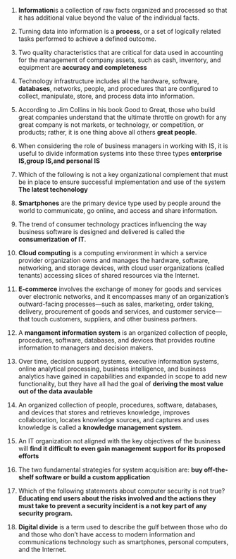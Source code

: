 1. **Information**is a collection of raw facts organized and processed so that it has additional value beyond the value of the individual facts.
1. Turning data into information is a **process**, or a set of logically related tasks performed to achieve a defined outcome.
1. Two quality characteristics that are critical for data used in accounting for the management of company assets, such as cash, inventory, and equipment are **accuracy and completeness**

1. Technology infrastructure includes all the hardware, software, **databases**, networks, people, and procedures that are configured to collect, manipulate, store, and process data into information.
1. According to Jim Collins in his book Good to Great, those who build great companies understand that the ultimate throttle on growth for any great company is not markets, or technology, or competition, or products; rather, it is one thing above all others **great people**.
 
1. When considering the role of business managers in working with IS, it is useful to divide information systems into these three types **enterprise IS,group IS,and personal IS** 
1. Which of the following is not a key organizational complement that must be in place to ensure successful implementation and use of the system **The latest techonology**

1.  **Smartphones** are the primary device type used by people around the world to communicate, go online, and access and share information.
1. The trend of consumer technology practices influencing the way business software is designed and delivered is called the **consumerization of IT**.
1. **Cloud computing** is a computing environment in which a service provider organization owns and manages the hardware, software, networking, and storage devices, with cloud user organizations (called tenants) accessing slices of shared resources via the Internet.

1. **E-commerce** involves the exchange of money for goods and services over electronic networks, and it encompasses many of an organization’s outward-facing processes—such as sales, marketing, order taking, delivery, procurement of goods and services, and customer service—that touch customers, suppliers, and other business partners.
1. A  **mangament information system** is an organized collection of people, procedures, software, databases, and devices that provides routine information to managers and decision makers.

1. Over time, decision support systems, executive information systems, online analytical processing, business intelligence, and business analytics have gained in capabilities and expanded in scope to add new functionality, but they have all had the goal of **deriving the most value out of the data avaulable**

1. An organized collection of people, procedures, software, databases, and devices that stores and retrieves knowledge, improves collaboration, locates knowledge sources, and captures and uses knowledge is called a **knowledge management system**.
1. An IT organization not aligned with the key objectives of the business will **find it difficult to even gain management support for its proposed efforts**
1. The two fundamental strategies for system acquisition are: **buy off-the-shelf software or build a custom application** 
1. Which of the following statements about computer security is not true?**Educating end users about the risks involved and the actions they must take to prevent a security incident is a not key part of any security program.**

1. **Digital divide** is a term used to describe the gulf between those who do and those who don’t have access to modern information and communications technology such as smartphones, personal computers, and the Internet.